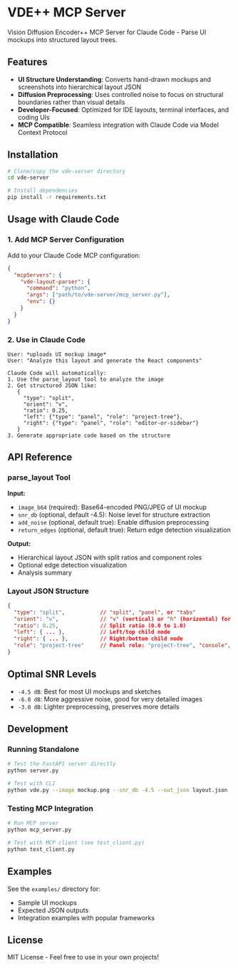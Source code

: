 # VDE++ MCP Server

Vision Diffusion Encoder++ MCP Server for Claude Code - Parse UI mockups into structured layout trees.

## Features

- **UI Structure Understanding**: Converts hand-drawn mockups and screenshots into hierarchical layout JSON
- **Diffusion Preprocessing**: Uses controlled noise to focus on structural boundaries rather than visual details
- **Developer-Focused**: Optimized for IDE layouts, terminal interfaces, and coding UIs
- **MCP Compatible**: Seamless integration with Claude Code via Model Context Protocol

## Installation

```bash
# Clone/copy the vde-server directory
cd vde-server

# Install dependencies
pip install -r requirements.txt
```

## Usage with Claude Code

### 1. Add MCP Server Configuration

Add to your Claude Code MCP configuration:

```json
{
  "mcpServers": {
    "vde-layout-parser": {
      "command": "python",
      "args": ["path/to/vde-server/mcp_server.py"],
      "env": {}
    }
  }
}
```

### 2. Use in Claude Code

```
User: *uploads UI mockup image*
User: "Analyze this layout and generate the React components"

Claude Code will automatically:
1. Use the parse_layout tool to analyze the image
2. Get structured JSON like:
   {
     "type": "split",
     "orient": "v", 
     "ratio": 0.25,
     "left": {"type": "panel", "role": "project-tree"},
     "right": {"type": "panel", "role": "editor-or-sidebar"}
   }
3. Generate appropriate code based on the structure
```

## API Reference

### parse_layout Tool

**Input:**
- `image_b64` (required): Base64-encoded PNG/JPEG of UI mockup
- `snr_db` (optional, default -4.5): Noise level for structure extraction
- `add_noise` (optional, default true): Enable diffusion preprocessing
- `return_edges` (optional, default true): Return edge detection visualization

**Output:**
- Hierarchical layout JSON with split ratios and component roles
- Optional edge detection visualization
- Analysis summary

### Layout JSON Structure

```json
{
  "type": "split",           // "split", "panel", or "tabs"
  "orient": "v",             // "v" (vertical) or "h" (horizontal) for splits
  "ratio": 0.25,             // Split ratio (0.0 to 1.0)
  "left": { ... },           // Left/top child node
  "right": { ... },          // Right/bottom child node
  "role": "project-tree"     // Panel role: "project-tree", "console", "editor-or-sidebar"
}
```

## Optimal SNR Levels

- `-4.5 dB`: Best for most UI mockups and sketches
- `-6.0 dB`: More aggressive noise, good for very detailed images
- `-3.0 dB`: Lighter preprocessing, preserves more details

## Development

### Running Standalone

```bash
# Test the FastAPI server directly
python server.py

# Test with CLI
python vde.py --image mockup.png --snr_db -4.5 --out_json layout.json
```

### Testing MCP Integration

```bash
# Run MCP server
python mcp_server.py

# Test with MCP client (see test_client.py)
python test_client.py
```

## Examples

See the `examples/` directory for:
- Sample UI mockups
- Expected JSON outputs  
- Integration examples with popular frameworks

## License

MIT License - Feel free to use in your own projects!